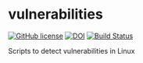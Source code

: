 # vulnerabilities

[![GitHub license](https://sinfallas.files.wordpress.com/2016/02/gpl.png)](https://github.com/sinfallas/vulnerabilities/blob/master/LICENSE)
[![DOI](https://zenodo.org/badge/4102/sinfallas/vulnerabilities.svg)](https://zenodo.org/badge/latestdoi/4102/sinfallas/vulnerabilities)
[![Build Status](https://travis-ci.org/sinfallas/vulnerabilities.svg)](https://travis-ci.org/sinfallas/vulnerabilities)

Scripts to detect vulnerabilities in Linux
